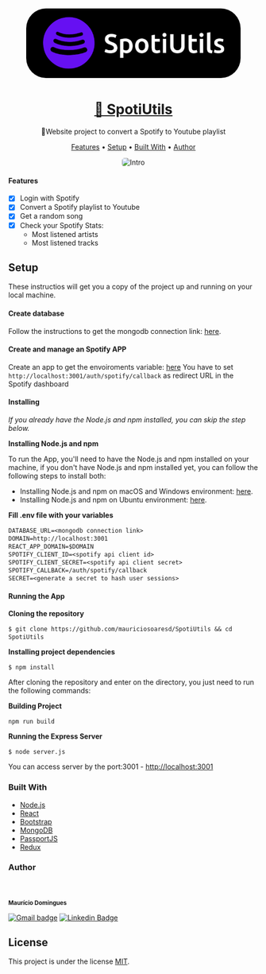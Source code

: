 <h1 align="center">
<a href="https://spotiutils.herokuapp.com/">
  <img style="border-radius: 40px; height: 140px"alt="SpotiUtils" title="SpotiUtils" src="./README/logo.png" />
  </a>
</h1>

<h1 align="center">
    <a href="https://spotiutils.herokuapp.com/">🔗 SpotiUtils</a>
</h1>

<p align="center">🚀Website project to convert a Spotify to Youtube playlist</p>

<p align="center">
 <a href="#features">Features</a> •
 <a href="#setup">Setup</a> • 
 <a href="#built-with">Built With</a> • 
 <a href="#author">Author</a>
</p>

<p align="center">
    <img width="250" style="border-radius: 5px" height="450" src="./README/mobile.gif" alt="Intro">
</p>


#### Features

- [x] Login with Spotify
- [x] Convert a Spotify playlist to Youtube
- [x] Get a random song
- [x] Check your Spotify Stats:
    - Most listened artists
    - Most listened tracks


## Setup

These instructios will get you a copy of the project up and running on your local machine. 

#### Create database

Follow the instructions to get the mongodb connection link: [here](https://www.mongodb.com/docs/atlas/tutorial/deploy-free-tier-cluster/).

#### Create and manage an Spotify APP

Create an app to get the envoiroments variable: [here](https://developer.spotify.com/dashboard/)
You have to set ```http://localhost:3001/auth/spotify/callback``` as redirect URL in the Spotify dashboard


#### Installing

 *If you already have the Node.js and npm installed, you can skip  the step below.*
 

**Installing Node.js and npm**

To run the App, you'll need to have the Node.js and  npm installed on your machine, if you don't have Node.js and npm installed yet, you can follow the following steps to install both:

 * Installing Node.js and npm on macOS and Windows environment: [here](https://nodejs.org/en/download/).
 * Installing Node.js and npm on Ubuntu environment: [here](https://tecadmin.net/install-latest-nodejs-npm-on-ubuntu/).

 **Fill .env file with your variables**
```
DATABASE_URL=<mongodb connection link>
DOMAIN=http://localhost:3001
REACT_APP_DOMAIN=$DOMAIN
SPOTIFY_CLIENT_ID=<spotify api client id>
SPOTIFY_CLIENT_SECRET=<spotify api client secret>
SPOTIFY_CALLBACK=/auth/spotify/callback
SECRET=<generate a secret to hash user sessions>
```


#### Running the App

**Cloning the repository**
```
$ git clone https://github.com/mauriciosoaresd/SpotiUtils && cd SpotiUtils
```

**Installing project dependencies**
```
$ npm install
```

After cloning the repository and enter on the directory, you just need to run the following commands:

**Building Project**
```
npm run build
```

**Running the Express Server**
```
$ node server.js
```

You can access server by the port:3001 - <http://localhost:3001>

### Built With

- [Node.js](https://nodejs.org/en/)
- [React](https://pt-br.reactjs.org/)
- [Bootstrap](https://getbootstrap.com/)
- [MongoDB](https://www.mongodb.com/)
- [PassportJS](https://www.passportjs.org/)
- [Redux](https://redux.js.org/)

### Author
 <img style="border-radius: 50%;" src="https://avatars.githubusercontent.com/u/55855981?v=4" width="100px;" alt=""/>

 <sub><b>Maurício Domingues</b></sub>

 [![Gmail badge](https://img.shields.io/badge/-mauriciosoaresd@gmail.com-D14836?style=flat-square&logo=gmail&logoColor=white&link=mailto:mauriciosoaresd@gmail.com)](mailto:mauriciosoaresd@gmail.com) [![Linkedin Badge](https://img.shields.io/badge/-Maurício-blue?style=flat-square&logo=Linkedin&logoColor=white&link=https://www.linkedin.com/in/mauriciosdomingues/)](https://www.linkedin.com/in/mauriciosdomingues/) 



## License

This project is under the license [MIT](./LICENSE).